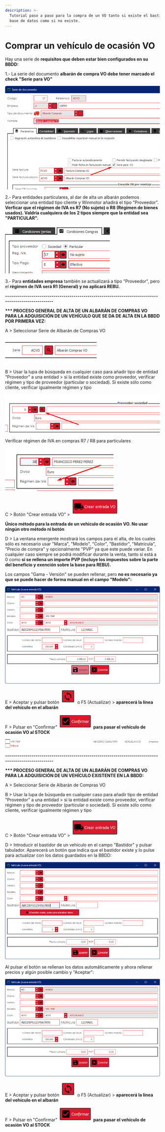```yaml
---
description: >-
  Tutorial paso a paso para la compra de un VO tanto si existe el bastidor en la
  base de datos como si no existe.
---
```


# Comprar un vehículo de ocasión VO

Hay una serie de **requisitos que deben estar bien configurados en su BBDD:**

1.- La serie del documento **albarán de compra VO debe tener marcado el check "Serie para VO"**

![](<../../.gitbook/assets/image (607) (1) (1).png>)

2.- Para entidades particulares, al dar de alta un albarán podemos seleccionar una entidad tipo cliente y Winmotor añadirá el tipo "Proveedor". **Verficar que el régimen de IVA es R7 (No sujeto) o R8 (Régimen de bienes usados). Valdría cualquiera de los 2 tipos siempre que la entidad sea "PARTICULAR".**

![](<../../.gitbook/assets/image (606) (1).png>)

3.- Para **entidades empresa** también se actualizará a tipo "Proveedor", pero el **régimen de IVA será R1 (General) y no aplicará REBU.**

**----------------------------------------------------------------------------------------------------**

**\*\*\* PROCESO GENERAL DE ALTA DE UN ALBARÁN DE COMPRAS VO PARA LA ADQUISICIÓN DE UN VEHÍCULO QUE SE DA DE ALTA EN LA BBDD POR PRIMERA VEZ:**

A > Seleccionar Serie de Albarán de Compras VO

![](<../../.gitbook/assets/image (613) (1) (1) (1).png>)

B > Usar la lupa de búsqueda en cualquier caso para añadir tipo de entidad "Proveedor" a una entidad > si la entidad existe como proveedor, verificar régimen y tipo de proveedor (particular o sociedad). Si existe sólo como cliente, verificar igualmente régimen y tipo

![](<../../.gitbook/assets/image (611) (1).png>)

Verificar régimen de IVA en compras R7 / R8 para particulares

![](<../../.gitbook/assets/image (614) (1) (1) (1).png>)

C > Botón "Crear entrada VO" > ![](<../../.gitbook/assets/image (610) (1).png>)

**Único método para la entrada de un vehículo de ocasión VO. No usar ningún otro método ni botón**

D > La ventana emergente mostrará los campos para el alta, de los cuales sólo es necesario usar "Marca", "Modelo", "Color", "Bastidor", "Matrícula", "Precio de compra" y opcionalmente "PVP" ya que este puede variar. En cualquier caso siempre se podrá modificar durante la venta, tanto si está a 0 como **si se rellena un importe PVP (incluye los impuestos sobre la parte del beneficio y exención sobre la base para REBU).**&#x20;

Los campos "Gama - Versión" se pueden rellenar, pero **no es necesario ya que se puede hacer de forma manual en el campo "Modelo":**

![](<../../.gitbook/assets/image (612) (1).png>)

E > Aceptar y pulsar botón ![](<../../.gitbook/assets/image (609) (1) (1).png>) o F5 (Actualizar) > **aparecerá la línea del vehículo en el albarán**

F > Pulsar en "Confirmar" ![](<../../.gitbook/assets/image (605) (1).png>) **para pasar el vehículo de ocasión VO al STOCK**

****![](<../../.gitbook/assets/image (608).png>)****

**----------------------------------------------------------------------------------------------------**

**\*\*\* PROCESO GENERAL DE ALTA DE UN ALBARÁN DE COMPRAS VO PARA LA ADQUISICIÓN DE UN VEHÍCULO EXISTENTE EN LA BBDD:**

A > Seleccionar Serie de Albarán de Compras VO

B > Usar la lupa de búsqueda en cualquier caso para añadir tipo de entidad "Proveedor" a una entidad > si la entidad existe como proveedor, verificar régimen y tipo de proveedor (particular o sociedad). Si existe sólo como cliente, verificar igualmente régimen y tipo

C > Botón "Crear entrada VO" > ![](<../../.gitbook/assets/image (610) (1).png>)

D > Introducir el bastidor de un vehículo en el campo "Bastidor" y pulsar tabulador. Aparecerá un botón que indica que el bastidor existe y lo pulse para actualizar con los datos guardados en la BBDD:

![](<../../.gitbook/assets/image (604) (1) (1).png>)

Al pulsar el botón se rellenan los datos automáticamente y ahora rellenar precios y algún posible cambio y "Aceptar":

![](<../../.gitbook/assets/image (613) (1) (1).png>)

E > Aceptar y pulsar botón ![](<../../.gitbook/assets/image (609) (1) (1).png>) o F5 (Actualizar) > **aparecerá la línea del vehículo en el albarán**

F > Pulsar en "Confirmar" ![](<../../.gitbook/assets/image (605) (1).png>) **para pasar el vehículo de ocasión VO al STOCK**
